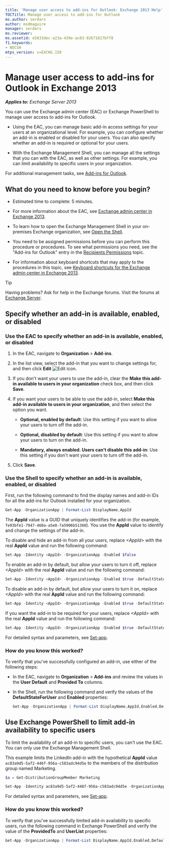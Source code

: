 ```yaml
---
title: 'Manage user access to add-ins for Outlook: Exchange 2013 Help'
TOCTitle: Manage user access to add-ins for Outlook
ms.author: serdars
author: msdmaguire
manager: serdars
ms.reviewer:
ms.assetid: e5833dec-a23a-439e-ac03-92671817bff8
f1.keywords:
- NOCSH
mtps_version: v=EXCHG.150
---
```


# Manage user access to add-ins for Outlook in Exchange 2013

_**Applies to:** Exchange Server 2013_

You can use the Exchange admin center (EAC) or Exchange PowerShell to manage user access to add-ins for Outlook.

- Using the EAC, you can manage basic add-in access settings for your users at an organizational level. For example, you can configure whether an add-in is enabled or disabled for your users. You can also specify whether an add-in is required or optional for your users.

- With the Exchange Management Shell, you can manage all the settings that you can with the EAC, as well as other settings. For example, you can limit availability to specific users in your organization.

For additional management tasks, see [Add-ins for Outlook](add-ins-for-outlook-exchange-2013-help.md).

## What do you need to know before you begin?

- Estimated time to complete: 5 minutes.

- For more information about the EAC, see [Exchange admin center in Exchange 2013](exchange-admin-center-in-exchange-2013-exchange-2013-help.md).

- To learn how to open the Exchange Management Shell in your on-premises Exchange organization, see [Open the Shell](/powershell/exchange/open-the-exchange-management-shell).

- You need to be assigned permissions before you can perform this procedure or procedures. To see what permissions you need, see the "Add-ins for Outlook" entry in the [Recipients Permissions](recipients-permissions-exchange-2013-help.md) topic.

- For information about keyboard shortcuts that may apply to the procedures in this topic, see [Keyboard shortcuts for the Exchange admin center in Exchange 2013](keyboard-shortcuts-in-the-exchange-admin-center-2013-help.md).

> [!TIP]
> Having problems? Ask for help in the Exchange forums. Visit the forums at [Exchange Server](https://social.technet.microsoft.com/forums/office/home?category=exchangeserver).

## Specify whether an add-in is available, enabled, or disabled

### Use the EAC to specify whether an add-in is available, enabled, or disabled

1. In the EAC, navigate to **Organization** \> **Add-ins**.

2. In the list view, select the add-in that you want to change settings for, and then click **Edit** ![Edit icon](images/ITPro_EAC_EditIcon.gif).

3. If you don't want your users to use the add-in, clear the **Make this add-in available to users in your organization** check box, and then click **Save**.

4. If you want your users to be able to use the add-in, select **Make this add-in available to users in your organization**, and then select the option you want.

   - **Optional, enabled by default**: Use this setting if you want to allow your users to turn off the add-in.

   - **Optional, disabled by default**: Use this setting if you want to allow your users to turn on the add-in.

   - **Mandatory, always enabled. Users can't disable this add-in**: Use this setting if you don't want your users to turn off the add-in.

5. Click **Save**.

### Use the Shell to specify whether an add-in is available, enabled, or disabled

First, run the following command to find the display names and add-in IDs for all the add-ins for Outlook installed for your organization.

```powershell
Get-App -OrganizationApp | Format-List DisplayName,AppId
```

The **AppId** value is a GUID that uniquely identifies the add-in (for example, `fe93bfe1-7947-460a-a5e0-7a5906b51360`). You use the **AppId** value to identify and change the settings of the add-in.

To disable and hide an add-in from all your users, replace _\<AppId\>_ with the real **AppId** value and run the following command:

```powershell
Set-App -Identity <AppId> -OrganizationApp -Enabled $false
```

To enable an add-in by default, but allow your users to turn it off, replace _\<AppId\>_ with the real **AppId** value and run the following command:

```powershell
Set-App -Identity <AppId> -OrganizationApp -Enabled $true -DefaultStateForUser Enabled
```

To disable an add-in by default, but allow your users to turn it on, replace _\<AppId\>_ with the real **AppId** value and run the following command:

```powershell
Set-App -Identity <AppId> -OrganizationApp -Enabled $true -DefaultStateForUser Disabled
```

If you want the add-in to be required for your users, replace _\<AppId\>_ with the real **AppId** value and run the following command:

```powershell
Set-App -Identity <AppId> -OrganizationApp -Enabled $true -DefaultStateForUser AlwaysEnabled
```

For detailed syntax and parameters, see [Set-app](/powershell/module/exchange/set-app).

### How do you know this worked?

To verify that you've successfully configured an add-in, use either of the following steps:

- In the EAC, navigate to **Organization** \> **Add-ins** and review the values in the **User Default** and **Provided To** columns.

- In the Shell, run the following command and verify the values of the **DefaultStateForUser** and **Enabled** properties:

  ```powershell
  Get-App -OrganizationApp | Format-List DisplayName,AppId,Enabled,DefaultStateForUser
  ```

## Use Exchange PowerShell to limit add-in availability to specific users

To limit the availability of an add-in to specific users, you can't use the EAC. You can only use the Exchange Management Shell.

This example limits the LinkedIn add-in with the hypothetical **AppId** value `ac83a9d5-5af2-446f-956a-c583adc94d5e` to the members of the distribution group named Marketing.

```powershell
$a = Get-DistributionGroupMember Marketing
```

```powershell
Set-App -Identity ac83a9d5-5af2-446f-956a-c583adc94d5e -OrganizationApp -ProvidedTo SpecificUsers -UserList $a.Identity -DefaultStateForUser Enabled
```

For detailed syntax and parameters, see [Set-app](/powershell/module/exchange/set-app).

### How do you know this worked?

To verify that you've successfully limited add-in availability to specific users, run the following command in Exchange PowerShell and verify the value of the **ProvidedTo** and **UserList** properties:

```powershell
Get-App -OrganizationApp | Format-List DisplayName,AppId,Enabled,DefaultStateForUser,ProvidedTo,UserList
```